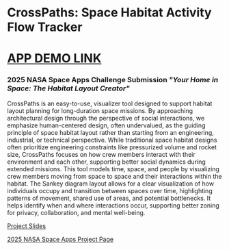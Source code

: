 # CrossPaths: Space Habitat Activity Flow Tracker
# [APP DEMO LINK](https://nasa-2025-eta.vercel.app)
### 2025 NASA Space Apps Challenge Submission ***"Your Home in Space: The Habitat Layout Creator"***

CrossPaths is an easy-to-use, visualizer tool designed to support habitat layout planning for long-duration space missions. By approaching architectural design through the perspective of social interactions, we emphasize human-centered design, often undervalued, as the guiding principle of space habitat layout rather than starting from an engineering, industrial, or technical perspective. While traditional space habitat designs often prioritize engineering constraints like pressurized volume and rocket size, CrossPaths focuses on how crew members interact with their environment and each other, supporting better social dynamics during extended missions. This tool models time, space, and people by visualizing crew members moving from space to space and their interactions within the habitat. The Sankey diagram layout allows for a clear visualization of how individuals occupy and transition between spaces over time, highlighting patterns of movement, shared use of areas, and potential bottlenecks. It helps identify when and where interactions occur, supporting better zoning for privacy, collaboration, and mental well-being. 

[Project Slides](https://drive.google.com/file/d/19P38ralS-wDEtNSO0aLOdqwSkQKzkrT-/view)

[2025 NASA Space Apps Project Page](https://www.spaceappschallenge.org/2025/find-a-team/geobrains2/?tab=project)
